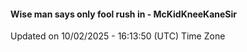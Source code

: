 #### Wise man says only fool rush in - McKidKneeKaneSir
Updated on 10/02/2025 - 16:13:50 (UTC) Time Zone
